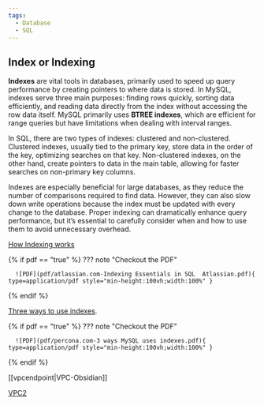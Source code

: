 ```yaml
---
tags:
  - Database
  - SQL
---
```


## Index or Indexing

**Indexes** are vital tools in databases, primarily used to speed up query performance by creating pointers to where data is stored. In MySQL, indexes serve three main purposes: finding rows quickly, sorting data efficiently, and reading data directly from the index without accessing the row data itself. MySQL primarily uses **BTREE indexes**, which are efficient for range queries but have limitations when dealing with interval ranges.

In SQL, there are two types of indexes: clustered and non-clustered. Clustered indexes, usually tied to the primary key, store data in the order of the key, optimizing searches on that key. Non-clustered indexes, on the other hand, create pointers to data in the main table, allowing for faster searches on non-primary key columns.

Indexes are especially beneficial for large databases, as they reduce the number of comparisons required to find data. However, they can also slow down write operations because the index must be updated with every change to the database. Proper indexing can dramatically enhance query performance, but it’s essential to carefully consider when and how to use them to avoid unnecessary overhead.

[How Indexing works](https://www.atlassian.com/data/sql/how-indexing-works)

{% if pdf == "true" %}
??? note "Checkout the PDF"

      ![PDF](pdf/atlassian.com-Indexing Essentials in SQL  Atlassian.pdf){ type=application/pdf style="min-height:100vh;width:100%" }
{% endif %}

[Three ways to use indexes](https://www.percona.com/blog/3-ways-mysql-uses-indexes/).

{% if pdf == "true" %}
??? note "Checkout the PDF"

      ![PDF](pdf/percona.com-3 ways MySQL uses indexes.pdf){ type=application/pdf style="min-height:100vh;width:100%" }
{% endif %}




[[vpcendpoint|VPC-Obsidian]]


[VPC2](../../AWS/Networking/vpcendpoint.md)




